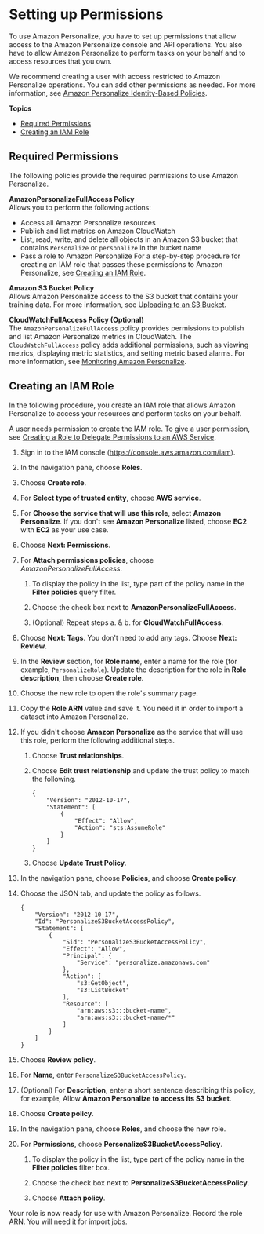 # Setting up Permissions<a name="aws-personalize-set-up-permissions"></a>

To use Amazon Personalize, you have to set up permissions that allow access to the Amazon Personalize console and API operations\. You also have to allow Amazon Personalize to perform tasks on your behalf and to access resources that you own\.

We recommend creating a user with access restricted to Amazon Personalize operations\. You can add other permissions as needed\. For more information, see [Amazon Personalize Identity\-Based Policies](security_iam_service-with-iam.md#security_iam_service-with-iam-id-based-policies.title)\.

**Topics**
+ [Required Permissions](#set-up-required-permissions)
+ [Creating an IAM Role](#set-up-create-role-with-permissions)

## Required Permissions<a name="set-up-required-permissions"></a>

The following policies provide the required permissions to use Amazon Personalize\.

**AmazonPersonalizeFullAccess Policy**  
Allows you to perform the following actions:  
+ Access all Amazon Personalize resources
+ Publish and list metrics on Amazon CloudWatch
+ List, read, write, and delete all objects in an Amazon S3 bucket that contains `Personalize` or `personalize` in the bucket name
+ Pass a role to Amazon Personalize
For a step\-by\-step procedure for creating an IAM role that passes these permissions to Amazon Personalize, see [Creating an IAM Role](#set-up-create-role-with-permissions)\.

**Amazon S3 Bucket Policy**  
Allows Amazon Personalize access to the S3 bucket that contains your training data\. For more information, see [Uploading to an S3 Bucket](data-prep-upload-s3.md)\.

**CloudWatchFullAccess Policy \(Optional\)**  
The `AmazonPersonalizeFullAccess` policy provides permissions to publish and list Amazon Personalize metrics in CloudWatch\. The `CloudWatchFullAccess` policy adds additional permissions, such as viewing metrics, displaying metric statistics, and setting metric based alarms\. For more information, see [Monitoring Amazon Personalize](personalize-monitoring.md)\.

## Creating an IAM Role<a name="set-up-create-role-with-permissions"></a>

In the following procedure, you create an IAM role that allows Amazon Personalize to access your resources and perform tasks on your behalf\.

A user needs permission to create the IAM role\. To give a user permission, see [Creating a Role to Delegate Permissions to an AWS Service](https://docs.aws.amazon.com/IAM/latest/UserGuide/id_roles_create_for-service.html)\.

1. Sign in to the IAM console \([https://console\.aws\.amazon\.com/iam](https://console.aws.amazon.com/iam)\)\.

1. In the navigation pane, choose **Roles**\.

1. Choose **Create role**\.

1. For **Select type of trusted entity**, choose **AWS service**\.

1. For **Choose the service that will use this role**, select **Amazon Personalize**\. If you don't see **Amazon Personalize** listed, choose **EC2** with **EC2** as your use case\.

1. Choose **Next: Permissions**\.

1. For **Attach permissions policies**, choose *AmazonPersonalizeFullAccess*\.

   1. To display the policy in the list, type part of the policy name in the **Filter policies** query filter\.

   1. Choose the check box next to **AmazonPersonalizeFullAccess**\.

   1. \(Optional\) Repeat steps a\. & b\. for **CloudWatchFullAccess**\.

1. Choose **Next: Tags**\. You don't need to add any tags\. Choose **Next: Review**\.

1. In the **Review** section, for **Role name**, enter a name for the role \(for example, `PersonalizeRole`\)\. Update the description for the role in **Role description**, then choose **Create role**\.

1. Choose the new role to open the role's summary page\.

1. Copy the **Role ARN** value and save it\. You need it in order to import a dataset into Amazon Personalize\.

1. If you didn't choose **Amazon Personalize** as the service that will use this role, perform the following additional steps\.

   1. Choose **Trust relationships**\.

   1. Choose **Edit trust relationship** and update the trust policy to match the following\.

      ```
      {
          "Version": "2012-10-17",
          "Statement": [
              {
                  "Effect": "Allow",
                  "Action": "sts:AssumeRole"
              }
          ]
      }
      ```

   1. Choose **Update Trust Policy**\.

1. In the navigation pane, choose **Policies**, and choose **Create policy**\.

1. Choose the JSON tab, and update the policy as follows\.

   ```
   {
       "Version": "2012-10-17",
       "Id": "PersonalizeS3BucketAccessPolicy",
       "Statement": [
           {
               "Sid": "PersonalizeS3BucketAccessPolicy",
               "Effect": "Allow",
               "Principal": {
                   "Service": "personalize.amazonaws.com"
               },
               "Action": [
                   "s3:GetObject",
                   "s3:ListBucket"
               ],
               "Resource": [
                   "arn:aws:s3:::bucket-name",
                   "arn:aws:s3:::bucket-name/*"
               ]
           }
       ]
   }
   ```

1. Choose **Review policy**\.

1. For **Name**, enter `PersonalizeS3BucketAccessPolicy`\.

1. \(Optional\) For **Description**, enter a short sentence describing this policy, for example, Allow **Amazon Personalize to access its S3 bucket**\.

1. Choose **Create policy**\.

1. In the navigation pane, choose **Roles**, and choose the new role\.

1. For **Permissions**, choose **PersonalizeS3BucketAccessPolicy**\.

   1. To display the policy in the list, type part of the policy name in the **Filter policies** filter box\.

   1. Choose the check box next to **PersonalizeS3BucketAccessPolicy**\.

   1. Choose **Attach policy**\.

Your role is now ready for use with Amazon Personalize\. Record the role ARN\. You will need it for import jobs\.